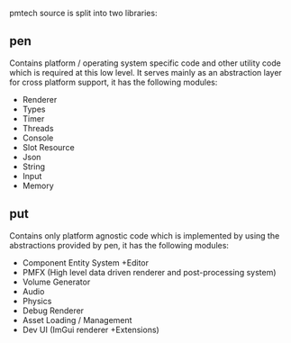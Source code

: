 
pmtech source is split into two libraries:

## pen
Contains platform / operating system specific code and other utility code which is required at this low level. It serves mainly as an abstraction layer for cross platform support, it has the following modules:

- Renderer
- Types
- Timer
- Threads
- Console
- Slot Resource
- Json
- String
- Input
- Memory

## put
Contains only platform agnostic code which is implemented by using the abstractions provided by pen, it has the following modules:

- Component Entity System +Editor
- PMFX (High level data driven renderer and post-processing system)
- Volume Generator
- Audio
- Physics
- Debug Renderer
- Asset Loading / Management
- Dev UI (ImGui renderer +Extensions)

